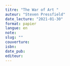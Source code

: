 ```yaml
---
titre: "The War of Art "
auteur: "Steven Pressfield"
date_lecture: "2021-01-30"
format: papier
langue: en
note:
slug: ""
couverture: 
isbn: 
date_pub: 
editeur: 
---
```

